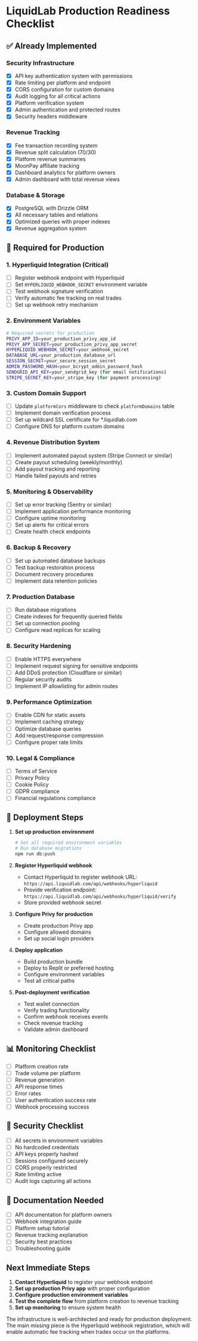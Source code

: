 # LiquidLab Production Readiness Checklist

## ✅ Already Implemented

### Security Infrastructure
- [x] API key authentication system with permissions
- [x] Rate limiting per platform and endpoint
- [x] CORS configuration for custom domains
- [x] Audit logging for all critical actions
- [x] Platform verification system
- [x] Admin authentication and protected routes
- [x] Security headers middleware

### Revenue Tracking
- [x] Fee transaction recording system
- [x] Revenue split calculation (70/30)
- [x] Platform revenue summaries
- [x] MoonPay affiliate tracking
- [x] Dashboard analytics for platform owners
- [x] Admin dashboard with total revenue views

### Database & Storage
- [x] PostgreSQL with Drizzle ORM
- [x] All necessary tables and relations
- [x] Optimized queries with proper indexes
- [x] Revenue aggregation system

## 🚧 Required for Production

### 1. Hyperliquid Integration (Critical)
- [ ] Register webhook endpoint with Hyperliquid
- [ ] Set `HYPERLIQUID_WEBHOOK_SECRET` environment variable
- [ ] Test webhook signature verification
- [ ] Verify automatic fee tracking on real trades
- [ ] Set up webhook retry mechanism

### 2. Environment Variables
```bash
# Required secrets for production
PRIVY_APP_ID=your_production_privy_app_id
PRIVY_APP_SECRET=your_production_privy_app_secret
HYPERLIQUID_WEBHOOK_SECRET=your_webhook_secret
DATABASE_URL=your_production_database_url
SESSION_SECRET=your_secure_session_secret
ADMIN_PASSWORD_HASH=your_bcrypt_admin_password_hash
SENDGRID_API_KEY=your_sendgrid_key (for email notifications)
STRIPE_SECRET_KEY=your_stripe_key (for payment processing)
```

### 3. Custom Domain Support
- [ ] Update `platformCors` middleware to check `platformDomains` table
- [ ] Implement domain verification process
- [ ] Set up wildcard SSL certificate for *.liquidlab.com
- [ ] Configure DNS for platform custom domains

### 4. Revenue Distribution System
- [ ] Implement automated payout system (Stripe Connect or similar)
- [ ] Create payout scheduling (weekly/monthly)
- [ ] Add payout tracking and reporting
- [ ] Handle failed payouts and retries

### 5. Monitoring & Observability
- [ ] Set up error tracking (Sentry or similar)
- [ ] Implement application performance monitoring
- [ ] Configure uptime monitoring
- [ ] Set up alerts for critical errors
- [ ] Create health check endpoints

### 6. Backup & Recovery
- [ ] Set up automated database backups
- [ ] Test backup restoration process
- [ ] Document recovery procedures
- [ ] Implement data retention policies

### 7. Production Database
- [ ] Run database migrations
- [ ] Create indexes for frequently queried fields
- [ ] Set up connection pooling
- [ ] Configure read replicas for scaling

### 8. Security Hardening
- [ ] Enable HTTPS everywhere
- [ ] Implement request signing for sensitive endpoints
- [ ] Add DDoS protection (Cloudflare or similar)
- [ ] Regular security audits
- [ ] Implement IP allowlisting for admin routes

### 9. Performance Optimization
- [ ] Enable CDN for static assets
- [ ] Implement caching strategy
- [ ] Optimize database queries
- [ ] Add request/response compression
- [ ] Configure proper rate limits

### 10. Legal & Compliance
- [ ] Terms of Service
- [ ] Privacy Policy
- [ ] Cookie Policy
- [ ] GDPR compliance
- [ ] Financial regulations compliance

## 🚀 Deployment Steps

1. **Set up production environment**
   ```bash
   # Set all required environment variables
   # Run database migrations
   npm run db:push
   ```

2. **Register Hyperliquid webhook**
   - Contact Hyperliquid to register webhook URL: `https://api.liquidlab.com/api/webhooks/hyperliquid`
   - Provide verification endpoint: `https://api.liquidlab.com/api/webhooks/hyperliquid/verify`
   - Store provided webhook secret

3. **Configure Privy for production**
   - Create production Privy app
   - Configure allowed domains
   - Set up social login providers

4. **Deploy application**
   - Build production bundle
   - Deploy to Replit or preferred hosting
   - Configure environment variables
   - Test all critical paths

5. **Post-deployment verification**
   - Test wallet connection
   - Verify trading functionality
   - Confirm webhook receives events
   - Check revenue tracking
   - Validate admin dashboard

## 📊 Monitoring Checklist

- [ ] Platform creation rate
- [ ] Trade volume per platform
- [ ] Revenue generation
- [ ] API response times
- [ ] Error rates
- [ ] User authentication success rate
- [ ] Webhook processing success

## 🔐 Security Checklist

- [ ] All secrets in environment variables
- [ ] No hardcoded credentials
- [ ] API keys properly hashed
- [ ] Sessions configured securely
- [ ] CORS properly restricted
- [ ] Rate limiting active
- [ ] Audit logs capturing all actions

## 📝 Documentation Needed

- [ ] API documentation for platform owners
- [ ] Webhook integration guide
- [ ] Platform setup tutorial
- [ ] Revenue tracking explanation
- [ ] Security best practices
- [ ] Troubleshooting guide

## Next Immediate Steps

1. **Contact Hyperliquid** to register your webhook endpoint
2. **Set up production Privy app** with proper configuration
3. **Configure production environment variables**
4. **Test the complete flow** from platform creation to revenue tracking
5. **Set up monitoring** to ensure system health

The infrastructure is well-architected and ready for production deployment. The main missing piece is the Hyperliquid webhook registration, which will enable automatic fee tracking when trades occur on the platforms.
